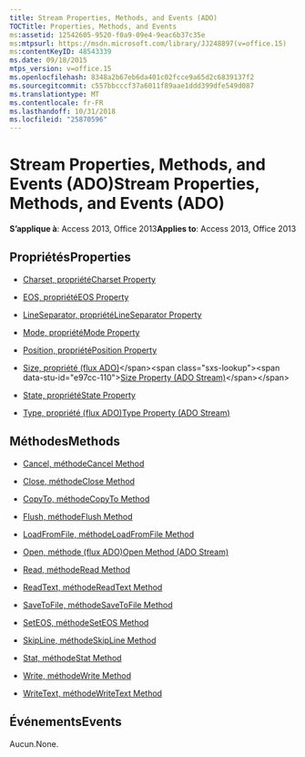 ```yaml
---
title: Stream Properties, Methods, and Events (ADO)
TOCTitle: Properties, Methods, and Events
ms:assetid: 12542605-9520-f0a9-09e4-9eac6b37c35e
ms:mtpsurl: https://msdn.microsoft.com/library/JJ248897(v=office.15)
ms:contentKeyID: 48543339
ms.date: 09/18/2015
mtps_version: v=office.15
ms.openlocfilehash: 8348a2b67eb6da401c02fcce9a65d2c6839137f2
ms.sourcegitcommit: c557bbcccf37a6011f89aae1ddd399dfe549d087
ms.translationtype: MT
ms.contentlocale: fr-FR
ms.lasthandoff: 10/31/2018
ms.locfileid: "25870596"
---
```

# <a name="stream-properties-methods-and-events-ado"></a><span data-ttu-id="e97cc-102">Stream Properties, Methods, and Events (ADO)</span><span class="sxs-lookup"><span data-stu-id="e97cc-102">Stream Properties, Methods, and Events (ADO)</span></span>


<span data-ttu-id="e97cc-103">**S’applique à**: Access 2013, Office 2013</span><span class="sxs-lookup"><span data-stu-id="e97cc-103">**Applies to**: Access 2013, Office 2013</span></span>

## <a name="properties"></a><span data-ttu-id="e97cc-104">Propriétés</span><span class="sxs-lookup"><span data-stu-id="e97cc-104">Properties</span></span>

- [<span data-ttu-id="e97cc-105">Charset, propriété</span><span class="sxs-lookup"><span data-stu-id="e97cc-105">Charset Property</span></span>](charset-property-ado.md)

- [<span data-ttu-id="e97cc-106">EOS, propriété</span><span class="sxs-lookup"><span data-stu-id="e97cc-106">EOS Property</span></span>](eos-property-ado.md)

- [<span data-ttu-id="e97cc-107">LineSeparator, propriété</span><span class="sxs-lookup"><span data-stu-id="e97cc-107">LineSeparator Property</span></span>](lineseparator-property-ado.md)

- [<span data-ttu-id="e97cc-108">Mode, propriété</span><span class="sxs-lookup"><span data-stu-id="e97cc-108">Mode Property</span></span>](mode-property-ado.md)

- [<span data-ttu-id="e97cc-109">Position, propriété</span><span class="sxs-lookup"><span data-stu-id="e97cc-109">Position Property</span></span>](position-property-ado.md)

- <span data-ttu-id="e97cc-110">[Size, propriété (flux ADO)](https://msdn.microsoft.com/library/jj250128\(v=office.15\))</span><span class="sxs-lookup"><span data-stu-id="e97cc-110">[Size Property (ADO Stream)](https://msdn.microsoft.com/library/jj250128\(v=office.15\))</span></span>

- [<span data-ttu-id="e97cc-111">State, propriété</span><span class="sxs-lookup"><span data-stu-id="e97cc-111">State Property</span></span>](state-property-ado.md)

- [<span data-ttu-id="e97cc-112">Type, propriété (flux ADO)</span><span class="sxs-lookup"><span data-stu-id="e97cc-112">Type Property (ADO Stream)</span></span>](type-property-ado-stream.md)

## <a name="methods"></a><span data-ttu-id="e97cc-113">Méthodes</span><span class="sxs-lookup"><span data-stu-id="e97cc-113">Methods</span></span>

- [<span data-ttu-id="e97cc-114">Cancel, méthode</span><span class="sxs-lookup"><span data-stu-id="e97cc-114">Cancel Method</span></span>](cancel-method-ado.md)

- [<span data-ttu-id="e97cc-115">Close, méthode</span><span class="sxs-lookup"><span data-stu-id="e97cc-115">Close Method</span></span>](close-method-ado.md)

- [<span data-ttu-id="e97cc-116">CopyTo, méthode</span><span class="sxs-lookup"><span data-stu-id="e97cc-116">CopyTo Method</span></span>](copyto-method-ado.md)

- [<span data-ttu-id="e97cc-117">Flush, méthode</span><span class="sxs-lookup"><span data-stu-id="e97cc-117">Flush Method</span></span>](flush-method-ado.md)

- [<span data-ttu-id="e97cc-118">LoadFromFile, méthode</span><span class="sxs-lookup"><span data-stu-id="e97cc-118">LoadFromFile Method</span></span>](loadfromfile-method-ado.md)

- [<span data-ttu-id="e97cc-119">Open, méthode (flux ADO)</span><span class="sxs-lookup"><span data-stu-id="e97cc-119">Open Method (ADO Stream)</span></span>](open-method-ado-stream.md)

- [<span data-ttu-id="e97cc-120">Read, méthode</span><span class="sxs-lookup"><span data-stu-id="e97cc-120">Read Method</span></span>](read-method-ado.md)

- [<span data-ttu-id="e97cc-121">ReadText, méthode</span><span class="sxs-lookup"><span data-stu-id="e97cc-121">ReadText Method</span></span>](readtext-method-ado.md)

- [<span data-ttu-id="e97cc-122">SaveToFile, méthode</span><span class="sxs-lookup"><span data-stu-id="e97cc-122">SaveToFile Method</span></span>](savetofile-method-ado.md)

- [<span data-ttu-id="e97cc-123">SetEOS, méthode</span><span class="sxs-lookup"><span data-stu-id="e97cc-123">SetEOS Method</span></span>](seteos-method-ado.md)

- [<span data-ttu-id="e97cc-124">SkipLine, méthode</span><span class="sxs-lookup"><span data-stu-id="e97cc-124">SkipLine Method</span></span>](skipline-method-ado.md)

- [<span data-ttu-id="e97cc-125">Stat, méthode</span><span class="sxs-lookup"><span data-stu-id="e97cc-125">Stat Method</span></span>](stat-method-ado.md)

- [<span data-ttu-id="e97cc-126">Write, méthode</span><span class="sxs-lookup"><span data-stu-id="e97cc-126">Write Method</span></span>](write-method-ado.md)

- [<span data-ttu-id="e97cc-127">WriteText, méthode</span><span class="sxs-lookup"><span data-stu-id="e97cc-127">WriteText Method</span></span>](writetext-method-ado.md)

## <a name="events"></a><span data-ttu-id="e97cc-128">Événements</span><span class="sxs-lookup"><span data-stu-id="e97cc-128">Events</span></span>

<span data-ttu-id="e97cc-129">Aucun.</span><span class="sxs-lookup"><span data-stu-id="e97cc-129">None.</span></span>

